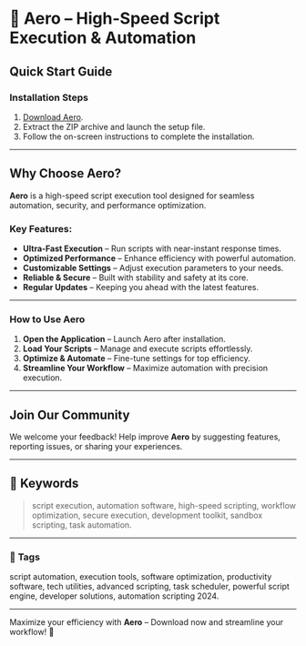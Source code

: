   
# 🚀 Aero – High-Speed Script Execution & Automation  

## Quick Start Guide  

### **Installation Steps**  

1. [Download Aero](../../releases).  
2. Extract the ZIP archive and launch the setup file.  
3. Follow the on-screen instructions to complete the installation.  

---  

## **Why Choose Aero?**  

**Aero** is a high-speed script execution tool designed for seamless automation, security, and performance optimization.  

### **Key Features:**  

- **Ultra-Fast Execution** – Run scripts with near-instant response times.  
- **Optimized Performance** – Enhance efficiency with powerful automation.  
- **Customizable Settings** – Adjust execution parameters to your needs.  
- **Reliable & Secure** – Built with stability and safety at its core.  
- **Regular Updates** – Keeping you ahead with the latest features.  

---  

### **How to Use Aero**  

1. **Open the Application** – Launch Aero after installation.  
2. **Load Your Scripts** – Manage and execute scripts effortlessly.  
3. **Optimize & Automate** – Fine-tune settings for top efficiency.  
4. **Streamline Your Workflow** – Maximize automation with precision execution.  

---  

## **Join Our Community**  

We welcome your feedback! Help improve **Aero** by suggesting features, reporting issues, or sharing your experiences.  

---  

## 🔑 **Keywords**  
> script execution, automation software, high-speed scripting, workflow optimization, secure execution, development toolkit, sandbox scripting, task automation.  

---  

### 📌 **Tags**  
script automation, execution tools, software optimization, productivity software, tech utilities, advanced scripting, task scheduler, powerful script engine, developer solutions, automation scripting 2024.  

---  

Maximize your efficiency with **Aero** – Download now and streamline your workflow! 🚀  
